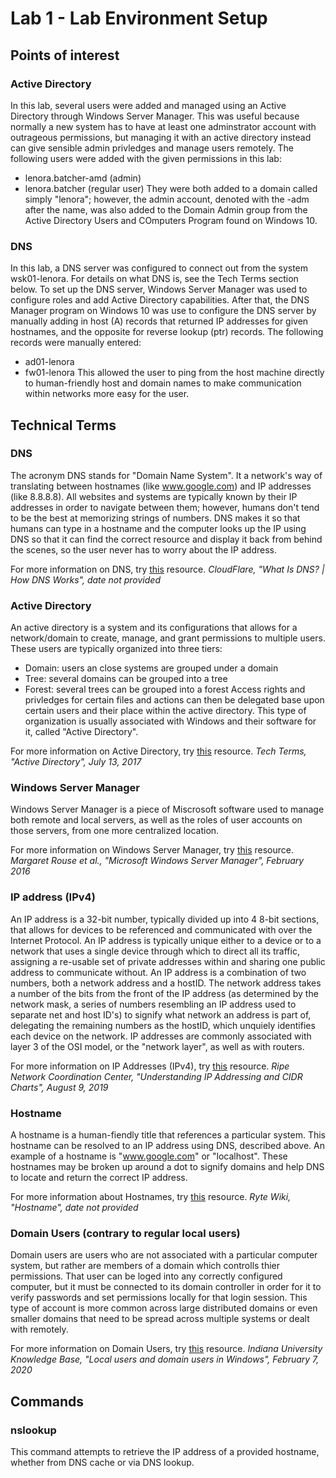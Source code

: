 # Lab 1 - Lab Environment Setup

## Points of interest

### Active Directory
In this lab, several users were added and managed using an Active Directory through Windows Server Manager.  This was useful because normally a new system has to have at least one adminstrator account with outrageous permissions, but managing it with an active directory instead can give sensible admin privledges and manage users remotely.  The following users were added with the given permissions in this lab:
 - lenora.batcher-amd (admin)
 - lenora.batcher (regular user)
They were both added to a domain called simply "lenora"; however, the admin account, denoted with the -adm after the name, was also added to the Domain Admin group from the Active Directory Users and COmputers Program found on Windows 10.


### DNS
In this lab, a DNS server was configured to connect out from the system wsk01-lenora.  For details on what DNS is, see the Tech Terms section below.  To set up the DNS server, Windows Server Manager was used to configure roles and add Active Directory capabilities.  After that, the DNS Manager program on Windows 10 was use to configure the DNS server by manually adding in host (A) records that returned IP addresses for given hostnames, and the opposite for reverse lookup (ptr) records.  The following records were manually entered:
 - ad01-lenora
 - fw01-lenora
This allowed the user to ping from the host machine directly to human-friendly host and domain names to make communication within networks more easy for the user.

## Technical Terms

### DNS 
The acronym DNS stands for "Domain Name System".  It a network's way of translating between hostnames (like www.google.com) and IP addresses (like 8.8.8.8).  All websites and systems are typically known by their IP addresses in order to navigate between them; however, humans don't tend to be the best at memorizing strings of numbers.  DNS makes it so that humans can type in a hostname and the computer looks up the IP using DNS so that it can find the correct resource and display it back from  behind the scenes, so the user never has to worry about the IP address.

For more information on DNS, try [this](https://www.cloudflare.com/learning/dns/what-is-dns/) resource.
*CloudFlare, "What Is DNS? | How DNS Works", date not provided*

### Active Directory
An active directory is a system and its configurations that allows for a network/domain to create, manage, and grant permissions to multiple users.  These users are typically organized into three tiers: 
 - Domain: users an close systems are grouped under a domain
 - Tree: several domains can be grouped into a tree
 - Forest: several trees can be grouped into a forest
Access rights and privledges for certain files and actions can then be delegated base upon certain users and their place within the active directory.  This type of organization is usually associated with Windows and their software for it, called "Active Directory".

For more information on Active Directory, try [this](https://techterms.com/definition/active_directory) resource.
*Tech Terms, "Active Directory", July 13, 2017*

### Windows Server Manager
Windows Server Manager is a piece of Miscrosoft software used to manage both remote and local servers, as well as the roles of user accounts on those servers, from one more centralized location.

For more information on Windows Server Manager, try [this](https://searchwindowsserver.techtarget.com/definition/Microsoft-Windows-Server-Manager) resource.
*Margaret Rouse et al., "Microsoft Windows Server Manager", February 2016*

### IP address (IPv4)
An IP address is a 32-bit number, typically divided up into 4 8-bit sections, that allows for devices to be referenced and communicated with over the Internet Protocol.  An IP address is typically unique either to a device or to a network that uses a single device through which to direct all its traffic, assigning a re-usable set of private addresses within and sharing one public address to communicate without.  An IP address is a combination of two numbers, both a network address and a hostID.  The network address takes a number of the bits from the front of the IP address (as determined by the network mask, a series of numbers resembling an IP address used to separate net and host ID's) to signify what network an address is part of, delegating the remaining numbers as the hostID, which unquiely identifies each device on the network.  IP addresses are commonly associated with layer 3 of the OSI model, or the "network layer", as well as with routers.

For more information on IP Addresses (IPv4), try [this](https://www.ripe.net/about-us/press-centre/understanding-ip-addressing) resource.
*Ripe Network Coordination Center, "Understanding IP Addressing and CIDR Charts", August 9, 2019*

### Hostname
A hostname is a human-fiendly title that references a particular system.  This hostname can be resolved to an IP address using DNS, described above.  An example of a hostname is "www.google.com" or "localhost".  These hostnames may be broken up around a dot to signify domains and help DNS to locate and return the correct IP address.

For more information about Hostnames, try [this](https://en.ryte.com/wiki/Hostname#:~:text=A%20hostname%20is%20a%20unique,multiple%20domains%20under%20one%20host.) resource.
*Ryte Wiki, "Hostname", date not provided*

### Domain Users (contrary to regular local users)
Domain users are users who are not associated with a particular computer system, but rather are members of a domain which controlls thier permissions.  That user can be loged into any correctly configured computer, but it must be connected to its domain controller in order for it to verify passwords and set permissions locally for that login session.  This type of account is more common across large distributed domains or even smaller domains that need to be spread across multiple systems or dealt with remotely.

For more information on Domain Users, try [this](https://kb.iu.edu/d/anbn) resource.
*Indiana University Knowledge Base, "Local users and domain users in Windows", February 7, 2020*


## Commands

### nslookup
This command attempts to retrieve the IP address of a provided hostname, whether from DNS cache or via DNS lookup.
